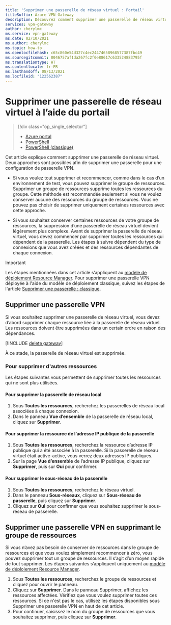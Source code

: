 ```yaml
---
title: 'Supprimer une passerelle de réseau virtuel : Portail'
titleSuffix: Azure VPN Gateway
description: Découvrez comment supprimer une passerelle de réseau virtuel à l’aide du portail Azure.
services: vpn-gateway
author: cherylmc
ms.service: vpn-gateway
ms.date: 02/10/2021
ms.author: cherylmc
ms.topic: how-to
ms.openlocfilehash: c65c860e54d327c4ec24474658968577387fbc49
ms.sourcegitcommit: 0046757af1da267fc2f0e88617c633524883795f
ms.translationtype: HT
ms.contentlocale: fr-FR
ms.lasthandoff: 08/13/2021
ms.locfileid: "122562387"
---
```

# <a name="delete-a-virtual-network-gateway-using-the-portal"></a>Supprimer une passerelle de réseau virtuel à l’aide du portail

> [!div class="op_single_selector"]
> * [Azure portal](vpn-gateway-delete-vnet-gateway-portal.md)
> * [PowerShell](vpn-gateway-delete-vnet-gateway-powershell.md)
> * [PowerShell (classique)](vpn-gateway-delete-vnet-gateway-classic-powershell.md)

Cet article explique comment supprimer une passerelle de réseau virtuel. Deux approches sont possibles afin de supprimer une passerelle pour une configuration de passerelle VPN.

* Si vous voulez tout supprimer et recommencer, comme dans le cas d’un environnement de test, vous pouvez supprimer le groupe de ressources. Supprimer un groupe de ressources supprime toutes les ressources du groupe. Cette méthode est recommandée seulement si vous ne voulez conserver aucune des ressources du groupe de ressources. Vous ne pouvez pas choisir de supprimer uniquement certaines ressources avec cette approche.

* Si vous souhaitez conserver certaines ressources de votre groupe de ressources, la suppression d’une passerelle de réseau virtuel devient légèrement plus complexe. Avant de supprimer la passerelle de réseau virtuel, vous devez commencer par supprimer toutes les ressources qui dépendent de la passerelle. Les étapes à suivre dépendent du type de connexions que vous avez créées et des ressources dépendantes de chaque connexion.

> [!IMPORTANT]
> Les étapes mentionnées dans cet article s’appliquent au [modèle de déploiement Resource Manager](../azure-resource-manager/management/deployment-models.md). Pour supprimer une passerelle VPN déployée à l'aide du modèle de déploiement classique, suivez les étapes de l'article [Supprimer une passerelle : classique](vpn-gateway-delete-vnet-gateway-classic-powershell.md).

## <a name="delete-a-vpn-gateway"></a>Supprimer une passerelle VPN

Si vous souhaitez supprimer une passerelle de réseau virtuel, vous devez d’abord supprimer chaque ressource liée à la passerelle de réseau virtuel. Les ressources doivent être supprimées dans un certain ordre en raison des dépendances.

[!INCLUDE [delete gateway](../../includes/vpn-gateway-delete-vnet-gateway-portal-include.md)]

À ce stade, la passerelle de réseau virtuel est supprimée.

### <a name="to-delete-additional-resources"></a>Pour supprimer d'autres ressources

Les étapes suivantes vous permettent de supprimer toutes les ressources qui ne sont plus utilisées.

#### <a name="to-delete-the-local-network-gateway"></a>Pour supprimer la passerelle de réseau local

1. Sous **Toutes les ressources**, recherchez les passerelles de réseau local associées à chaque connexion.
1. Dans le panneau **Vue d’ensemble** de la passerelle de réseau local, cliquez sur **Supprimer**.

#### <a name="to-delete-the-public-ip-address-resource-for-the-gateway"></a>Pour supprimer la ressource de l’adresse IP publique de la passerelle

1. Sous **Toutes les ressources**, recherchez la ressource d’adresse IP publique qui a été associée à la passerelle. Si la passerelle de réseau virtuel était active-active, vous verrez deux adresses IP publiques.
1. Sur la page **Vue d’ensemble** de l’adresse IP publique, cliquez sur **Supprimer**, puis sur **Oui** pour confirmer.

#### <a name="to-delete-the-gateway-subnet"></a>Pour supprimer le sous-réseau de la passerelle

1. Sous **Toutes les ressources**, recherchez le réseau virtuel. 
1. Dans le panneau **Sous-réseaux**, cliquez sur **Sous-réseau de passerelle**, puis cliquez sur **Supprimer**. 
1. Cliquez sur **Oui** pour confirmer que vous souhaitez supprimer le sous-réseau de passerelle.

## <a name="delete-a-vpn-gateway-by-deleting-the-resource-group"></a><a name="deleterg"></a>Supprimer une passerelle VPN en supprimant le groupe de ressources

Si vous n’avez pas besoin de conserver de ressources dans le groupe de ressources et que vous voulez simplement recommencer à zéro, vous pouvez supprimer tout un groupe de ressources. Il s’agit d’un moyen rapide de tout supprimer. Les étapes suivantes s’appliquent uniquement au [modèle de déploiement Resource Manager](../azure-resource-manager/management/deployment-models.md).

1. Sous **Toutes les ressources**, recherchez le groupe de ressources et cliquez pour ouvrir le panneau.
1. Cliquez sur **Supprimer**. Dans le panneau Supprimer, affichez les ressources affectées. Vérifiez que vous voulez supprimer toutes ces ressources. Si ce n'est pas le cas, utilisez les étapes disponibles sous Supprimer une passerelle VPN en haut de cet article.
1. Pour continuer, saisissez le nom du groupe de ressources que vous souhaitez supprimer, puis cliquez sur **Supprimer**.
